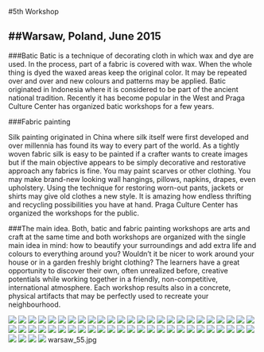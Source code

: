 #5th Workshop##Warsaw, Poland, June 2015---###BaticBatic is a technique of decorating cloth in which wax and dye are used. In the process, part of a fabric is covered with wax. When the whole thing is dyed the waxed areas keep the original color. It may be repeated over and over and new colours and patterns may be applied. Batic originated in Indonesia where it is considered to be part of the ancient national tradition. Recently it has become popular in the West and Praga Culture Center has organized batic workshops for a few years.###Fabric paintingSilk painting originated in China where silk itself were first developed and over millennia has found its way to every part of the world. As a tightly woven fabric silk is easy to be painted if a crafter wants to create images but if the main objective appears to be simply decorative and restorative approach any fabrics is fine. You may paint scarves or other clothing. You may make brand-new looking wall hangings, pillows, napkins, drapes, even upholstery. Using the technique for restoring worn-out pants, jackets or shirts may give old clothes a new style. It is amazing how endless thrifting and recycling possibilities you have at hand. Praga Culture Center has organized the workshops for the public.###The main idea.Both, batic and fabric painting workshops are arts and craft at the same time and both workshops are organized with the single main idea in mind: how to beautify your surroundings and add extra life and colours to everything around you? Wouldn’t it be nicer to work around your house or in a garden freshly bright clothing? The learners have a great opportunity to discover their own, often unrealized before, creative potentials while working together in a friendly, non-competitive, international atmosphere. Each workshop results also in a concrete, physical artifacts that may be perfectly used to recreate your neighbourhood.![](WarsawPhotos/warsaw_01.jpg)![](WarsawPhotos/warsaw_02.jpg)![](WarsawPhotos/warsaw_03.jpg)![](WarsawPhotos/warsaw_04.jpg)![](WarsawPhotos/warsaw_05.jpg)![](WarsawPhotos/warsaw_06.jpg)![](WarsawPhotos/warsaw_07.jpg)![](WarsawPhotos/warsaw_08.jpg)![](WarsawPhotos/warsaw_09.jpg)![](WarsawPhotos/warsaw_10.jpg)![](WarsawPhotos/warsaw_11.jpg)![](WarsawPhotos/warsaw_12.jpg)![](WarsawPhotos/warsaw_13.jpg)![](WarsawPhotos/warsaw_14.jpg)![](WarsawPhotos/warsaw_15.jpg)![](WarsawPhotos/warsaw_16.jpg)![](WarsawPhotos/warsaw_17.jpg)![](WarsawPhotos/warsaw_18.jpg)![](WarsawPhotos/warsaw_19.jpg)![](WarsawPhotos/warsaw_20.jpg)![](WarsawPhotos/warsaw_21.jpg)![](WarsawPhotos/warsaw_22.jpg)![](WarsawPhotos/warsaw_23.jpg)![](WarsawPhotos/warsaw_24.jpg)![](WarsawPhotos/warsaw_25.jpg)![](WarsawPhotos/warsaw_26.jpg)![](WarsawPhotos/warsaw_27.jpg)![](WarsawPhotos/warsaw_28.jpg)![](WarsawPhotos/warsaw_29.jpg)![](WarsawPhotos/warsaw_30.jpg)![](WarsawPhotos/warsaw_31.jpg)![](WarsawPhotos/warsaw_32.jpg)![](WarsawPhotos/warsaw_33.jpg)![](WarsawPhotos/warsaw_34.jpg)![](WarsawPhotos/warsaw_35.jpg)![](WarsawPhotos/warsaw_36.jpg)![](WarsawPhotos/warsaw_37.jpg)![](WarsawPhotos/warsaw_38.jpg)![](WarsawPhotos/warsaw_39.jpg)![](WarsawPhotos/warsaw_40.jpg)![](WarsawPhotos/warsaw_41.jpg)![](WarsawPhotos/warsaw_42.jpg)![](WarsawPhotos/warsaw_43.jpg)![](WarsawPhotos/warsaw_44.jpg)![](WarsawPhotos/warsaw_45.jpg)![](WarsawPhotos/warsaw_46.jpg)![](WarsawPhotos/warsaw_47.jpg)![](WarsawPhotos/warsaw_48.jpg)![](WarsawPhotos/warsaw_49.jpg)![](WarsawPhotos/warsaw_50.jpg)![](WarsawPhotos/warsaw_51.jpg)![](WarsawPhotos/warsaw_52.jpg)![](WarsawPhotos/warsaw_53.jpg)![](WarsawPhotos/warsaw_54.jpg)warsaw_55.jpg